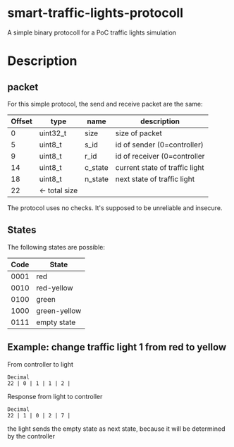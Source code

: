 # smart-traffic-lights-protocoll
A simple binary protocoll for a PoC traffic lights simulation

# Description

## packet

For this simple protocol, the send and receive packet are the same:

| Offset | type | name | description |
|---|---|---|---|
| 0 | uint32_t| size | size of packet |
| 5 | uint8_t | s_id | id of sender (0=controller) |
| 9 | uint8_t | r_id | id of receiver (0=controller |
| 14 | uint8_t | c_state | current state of traffic light |
| 18  | uint8_t | n_state | next state of traffic light |
| 22 | <- total size | | |

The protocol uses no checks. It's supposed to be unreliable and insecure.

## States

The following states are possible:

|Code|State|
|---|---|
|0001|red|
|0010|red-yellow|
|0100|green|
|1000|green-yellow|
|0111|empty state|

## Example: change traffic light 1 from red to yellow

From controller to light
```
Decimal
22 | 0 | 1 | 1 | 2 |
```

Response from light to controller
```
Decimal
22 | 1 | 0 | 2 | 7 | 
```

the light sends the empty state as next state, because it will be determined by the controller

